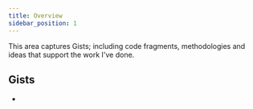 ```yaml
---
title: Overview
sidebar_position: 1
---
```


This area captures Gists; including code fragments, methodologies and ideas that support the work I've done.

## Gists

- 